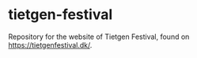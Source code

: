 # tietgen-festival

Repository for the website of Tietgen Festival, found on https://tietgenfestival.dk/.
